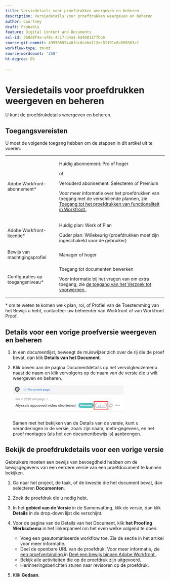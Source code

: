 ```yaml
---
title: Versiedetails voor proefdrukken weergeven en beheren
description: Versiedetails voor proefdrukken weergeven en beheren
author: Courtney
draft: Probably
feature: Digital Content and Documents
exl-id: 360d0f4a-a78c-4c17-b4a1-6d4b811f7bb6
source-git-commit: 49950895440fec8cebdf12ec81191c6e890383cf
workflow-type: tm+mt
source-wordcount: '350'
ht-degree: 0%

---
```


# Versiedetails voor proefdrukken weergeven en beheren

U kunt de proefdrukdetails weergeven en beheren.

## Toegangsvereisten

U moet de volgende toegang hebben om de stappen in dit artikel uit te voeren:

<table style="table-layout:auto"> 
 <col> 
 <col> 
 <tbody> 
  <tr> 
   <td role="rowheader">Adobe Workfront-abonnement*</td> 
   <td> <p>Huidig abonnement: Pro of hoger</p> <p>of</p> <p>Verouderd abonnement: Selecteren of Premium</p> <p>Voor meer informatie over het proefdrukken van toegang met de verschillende plannen, zie <a href="/help/quicksilver/administration-and-setup/manage-workfront/configure-proofing/access-to-proofing-functionality.md" class="MCXref xref"> Toegang tot het proefdrukken van functionaliteit in Workfront </a>.</p> </td> 
  </tr> 
  <tr> 
   <td role="rowheader">Adobe Workfront-licentie*</td> 
   <td> <p>Huidig plan: Werk of Plan</p> <p>Ouder plan: Willekeurig (proefdrukken moet zijn ingeschakeld voor de gebruiker)</p> </td> 
  </tr> 
  <tr> 
   <td role="rowheader">Bewijs van machtigingsprofiel </td> 
   <td>Manager of hoger</td> 
  </tr> 
  <tr> 
   <td role="rowheader">Configuraties op toegangsniveau*</td> 
   <td> <p>Toegang tot documenten bewerken</p> <p>Voor informatie bij het vragen van om extra toegang, zie <a href="../../../../workfront-basics/grant-and-request-access-to-objects/request-access.md" class="MCXref xref"> de toegang van het Verzoek tot voorwerpen </a>.</p> </td> 
  </tr> 
 </tbody> 
</table>

&#42; om te weten te komen welk plan, rol, of Profiel van de Toestemming van het Bewijs u hebt, contacteer uw beheerder van Workfront of van Workfront Proof.

## Details voor een vorige proefversie weergeven en beheren

1. In een documentlijst, beweegt de muiswijzer zich over de rij die de proef bevat, dan klik **Details van het Document**.
1. Klik boven aan de pagina Documentdetails op het vervolgkeuzemenu naast de naam en klik vervolgens op de naam van de versie die u wilt weergeven en beheren.

   ![](assets/version-drop-dn-doc-dtls-nwe-350x93.png)

   Samen met het bekijken van de Details van de versie, kunt u veranderingen in de versie, zoals zijn naam, meta-gegevens, en het proef montages (als het een documentbewijs is) aanbrengen.

## Bekijk de proefdrukdetails voor een vorige versie

Gebruikers moeten een bewijs van bevoegdheid hebben om de bewijsgegevens van een eerdere versie van een proefdocument te kunnen bekijken.

1. Ga naar het project, de taak, of de kwestie die het document bevat, dan selecteren **Documenten**.
1. Zoek de proefdruk die u nodig hebt.
1. In het **gebied van de Versie** in de Samenvatting, klik de versie, dan klik **Details** in de drop-down lijst die verschijnt.

1. Voor de pagina van de Details van het Document, klik **het Proofing Werkschema** in het linkerpaneel om het even welke volgend te doen:

   * Voeg een geautomatiseerde workflow toe. Zie de sectie in het artikel voor meer informatie.
   * Deel de openbare URL van de proefdruk. Voor meer informatie, zie [ een proefverbinding ](../../../../review-and-approve-work/proofing/managing-proofs-within-workfront/share-a-proof-in-workfront.md#share) in [ Deel een bewijs binnen Adobe Workfront ](../../../../review-and-approve-work/proofing/managing-proofs-within-workfront/share-a-proof-in-workfront.md).
   * Bekijk alle activiteiten die op de proefdruk zijn uitgevoerd.
   * Herinneringsberichten sturen naar revisoren op de proefdruk.

1. Klik **Gedaan**.
